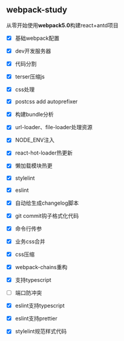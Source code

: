 ## webpack-study

从零开始使用**webpack5.0**构建react+antd项目

- [x] 基础webpack配置
- [x] dev开发服务器
- [x] 代码分割
- [x] terser压缩js
- [x] css处理
- [x] postcss add autoprefixer
- [x] 构建bundle分析
- [x] url-loader、file-loader处理资源
- [x] NODE_ENV注入
- [x] react-hot-loader热更新
- [x] 懒加载模块热更
- [x] stylelint
- [x] eslint
- [x] 自动给生成changelog脚本
- [x] git commit钩子格式化代码
- [x] 命令行传参
- [x] 业务css合并
- [x] css压缩
- [x] webpack-chains重构
- [x] 支持typescript
- [ ] 端口防冲突
- [x] eslint支持typescript 
- [x] eslint支持prettier
- [x] stylelint规范样式代码


